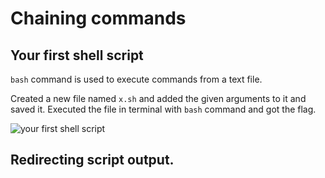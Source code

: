 # Chaining commands


## Your first shell script 

`bash` command is used to execute commands from a text file. 

Created a new file named `x.sh` and added the given arguments to it and saved it. Executed the file in terminal with `bash` command and got the flag.

![your first shell script](https://github.com/user-attachments/assets/8de3655d-91c6-42e9-9ff0-696f775d5674)

## Redirecting script output.





